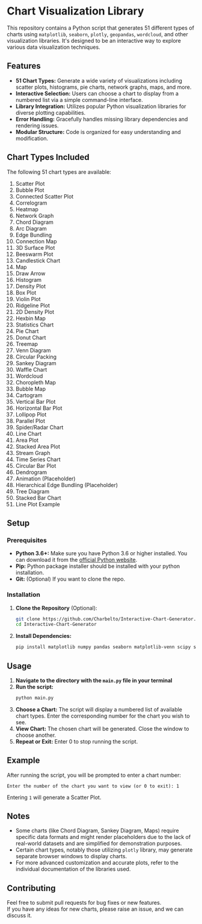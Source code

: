 # Chart Visualization Library

This repository contains a Python script that generates 51 different types of charts using `matplotlib`, `seaborn`, `plotly`, `geopandas`, `wordcloud`, and other visualization libraries. It's designed to be an interactive way to explore various data visualization techniques.

## Features

*   **51 Chart Types:** Generate a wide variety of visualizations including scatter plots, histograms, pie charts, network graphs, maps, and more.
*   **Interactive Selection:** Users can choose a chart to display from a numbered list via a simple command-line interface.
*   **Library Integration:** Utilizes popular Python visualization libraries for diverse plotting capabilities.
*   **Error Handling:** Gracefully handles missing library dependencies and rendering issues.
*   **Modular Structure:** Code is organized for easy understanding and modification.

## Chart Types Included

The following 51 chart types are available:

1.  Scatter Plot
2.  Bubble Plot
3.  Connected Scatter Plot
4.  Correlogram
5.  Heatmap
6.  Network Graph
7.  Chord Diagram
8.  Arc Diagram
9.  Edge Bundling
10. Connection Map
11. 3D Surface Plot
12. Beeswarm Plot
13. Candlestick Chart
14. Map
15. Draw Arrow
16. Histogram
17. Density Plot
18. Box Plot
19. Violin Plot
20. Ridgeline Plot
21. 2D Density Plot
22. Hexbin Map
23. Statistics Chart
24. Pie Chart
25. Donut Chart
26. Treemap
27. Venn Diagram
28. Circular Packing
29. Sankey Diagram
30. Waffle Chart
31. Wordcloud
32. Choropleth Map
33. Bubble Map
34. Cartogram
35. Vertical Bar Plot
36. Horizontal Bar Plot
37. Lollipop Plot
38. Parallel Plot
39. Spider/Radar Chart
40. Line Chart
41. Area Plot
42. Stacked Area Plot
43. Stream Graph
44. Time Series Chart
45. Circular Bar Plot
46. Dendrogram
47. Animation (Placeholder)
48. Hierarchical Edge Bundling (Placeholder)
49. Tree Diagram
50. Stacked Bar Chart
51. Line Plot Example

## Setup

### Prerequisites

*   **Python 3.6+:** Make sure you have Python 3.6 or higher installed. You can download it from the [official Python website](https://www.python.org/downloads/).
*   **Pip:** Python package installer should be installed with your python installation.
*   **Git:** (Optional) If you want to clone the repo.

### Installation

1.  **Clone the Repository** (Optional):
    ```bash
    git clone https://github.com/Charbelto/Interactive-Chart-Generator.git
    cd Interactive-Chart-Generator
    ```
2.  **Install Dependencies:**
    ```bash
    pip install matplotlib numpy pandas seaborn matplotlib-venn scipy squarify wordcloud geopandas plotly
    ```

## Usage

1.  **Navigate to the directory with the `main.py` file in your terminal**
2.  **Run the script:**
    ```bash
    python main.py
    ```
3.  **Choose a Chart:** The script will display a numbered list of available chart types. Enter the corresponding number for the chart you wish to see.
4.  **View Chart:** The chosen chart will be generated. Close the window to choose another.
5.  **Repeat or Exit:** Enter 0 to stop running the script.

## Example

After running the script, you will be prompted to enter a chart number:

```
Enter the number of the chart you want to view (or 0 to exit): 1
```
Entering `1` will generate a Scatter Plot.

## Notes

*   Some charts (like Chord Diagram, Sankey Diagram, Maps) require specific data formats and might render placeholders due to the lack of real-world datasets and are simplified for demonstration purposes.
*   Certain chart types, notably those utilizing `plotly` library, may generate separate browser windows to display charts.
*   For more advanced customization and accurate plots, refer to the individual documentation of the libraries used.

## Contributing

Feel free to submit pull requests for bug fixes or new features.  
If you have any ideas for new charts, please raise an issue, and we can discuss it.
